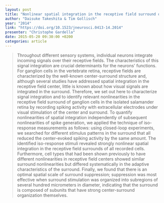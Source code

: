```yaml
---
layout: post
title: "Nonlinear spatial integration in the receptive field surround of retinal ganglion cells"
author: "Daisuke Takeshita & Tim Gollisch"
year: "2014"
link: "https://doi.org/10.1523/jneurosci.0413-14.2014"
presenter: "Christophe Gardella"
date: 2015-05-20 09:30:00 +0200
categories: article
---
```


> Throughout different sensory systems, individual neurons integrate incoming
> signals over their receptive fields. The characteristics of this signal
> integration are crucial determinants for the neurons' functions. For ganglion
> cells in the vertebrate retina, receptive fields are characterized by the
> well-known center-surround structure and, although several studies have
> addressed spatial integration in the receptive field center, little is known
> about how visual signals are integrated in the surround. Therefore, we set out
> here to characterize signal integration and to identify relevant
> nonlinearities in the receptive field surround of ganglion cells in the
> isolated salamander retina by recording spiking activity with extracellular
> electrodes under visual stimulation of the center and surround. To quantify
> nonlinearities of spatial integration independently of subsequent
> nonlinearities of spike generation, we applied the technique of iso-response
> measurements as follows: using closed-loop experiments, we searched for
> different stimulus patterns in the surround that all reduced the center-evoked
> spiking activity by the same amount. The identified iso-response stimuli
> revealed strongly nonlinear spatial integration in the receptive field
> surrounds of all recorded cells. Furthermore, cell types that had been shown
> previously to have different nonlinearities in receptive field centers showed
> similar surround nonlinearities but differed systematically in the adaptive
> characteristics of the surround. Finally, we found that there is an optimal
> spatial scale of surround suppression; suppression was most effective when
> surround stimulation was organized into subregions of several hundred
> micrometers in diameter, indicating that the surround is composed of subunits
> that have strong center-surround organization themselves.
